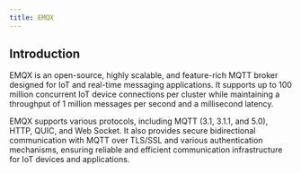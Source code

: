 ```yaml
---
title: EMQX
---
```


## Introduction

EMQX is an open-source, highly scalable, and feature-rich MQTT broker designed for IoT and real-time messaging applications.
It supports up to 100 million concurrent IoT device connections per cluster while maintaining a throughput
of 1 million messages per second and a millisecond latency.

EMQX supports various protocols, including MQTT (3.1, 3.1.1, and 5.0), HTTP, QUIC, and Web Socket.
It also provides secure bidirectional communication with MQTT over TLS/SSL and various authentication mechanisms,
ensuring reliable and efficient communication infrastructure for IoT devices and applications.
